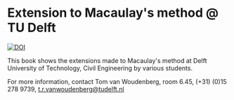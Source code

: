 # Extension to Macaulay's method @ TU Delft

[![DOI](https://zenodo.org/badge/DOI/10.5281/zenodo.15099577.svg)](https://doi.org/10.5281/zenodo.15099577)

This book shows the extensions made to Macaulay's method at Delft University of Technology, Civil Engineering by various students.

For more information, contact Tom van Woudenberg, room 6.45, (+31) (0)15 278 9739, [t.r.vanwoudenberg@tudelft.nl](mailto:t.r.vanwoudenberg@tudelft.nl)

